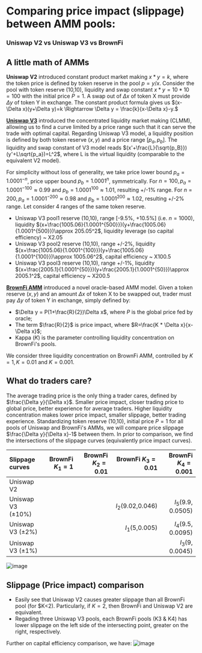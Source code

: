 # Comparing price impact (slippage) between AMM pools: 
### Uniswap V2 vs Uniswap V3 vs BrownFi  

## A little math of AMMs
**Uniswap V2** introduced constant product market making $x * y=k$, where the token price is defined by token reserve in the pool $p=y/x$. Consider the pool with token reserve (10,10), liquidity and swap constant $x* y=10* 10=100$ with the initial price $P= 1$. A swap out of $\Delta x$ of token X must provide $\Delta y$ of token Y in exchange. The constant product formula gives us $(x-\Delta x)(y+\Delta y)=k \Rightarrow \Delta y = \frac{k}{x-\Delta x}-y.$ 

[**Uniswap V3**](https://uniswap.org/whitepaper-v3.pdf) introduced the concentrated liquidity market making (CLMM), allowing us to find a curve limited by a price range such that it can serve the trade with optimal capital. Regarding Uniswap V3 model, a liquidity position is defined by both token reserve $(x, y)$ and a price range $[p_a, p_b]$. The liquidity and swap constant of V3 model reads $(x'+\frac{L}{\sqrt{p_B}})(y'+L\sqrt{p_a})=L^2$, where L is the virtual liquidity (comparable to the equivalent V2 model).   

For simplicity without loss of generality, we take price lower bound $p_a = 1.0001^{-n}$, price upper bound $p_b = 1.0001^n$, symmetrically. For $n=100, p_a= 1.0001^{-100} \approx 0.99$ and $p_b=1.0001^{100} \approx 1.01$, resulting +/-1% range. For $n=200, p_a= 1.0001^{-200} \approx 0.98$ and $p_b = 1.0001^{200} \approx 1.02$, resulting +/-2% range. Let consider 4 ranges of the same token reserve.     

- Uniswap V3 pool1 reserve (10,10), range [-9.5%, +10.5%] (i.e. $n=1000$), liquidity $(x+\frac{1005.06}{1.0001^{500}})(y+\frac{1005.06}{1.0001^{500}})\approx 205.05^2$, liquidity leverage (so capital efficiency) ~ X2.05
- Uniswap V3 pool2 reserve (10,10), range +/-2%, liquidity $(x+\frac{1005.06}{1.0001^{100}})(y+\frac{1005.06}{1.0001^{100}})\approx 1005.06^2$, capital efficiency ~ X100.5
- Uniswap V3 pool3 reserve (10,10), range +/-1%, liquidity $(x+\frac{2005.1}{1.0001^{50}})(y+\frac{2005.1}{1.0001^{50}})\approx 2005.1^2$, capital efficiency ~ X200.5

[**BrownFi AMM**](https://mirror.xyz/0x64f4Fbd29b0AE2C8e18E7940CF823df5CB639bBa/5lSUhDUCCSZTxznxfkClDvLkwE3wr_swFCH_mT9fXLI) introduced a novel oracle-based AMM model. Given a token reserve $(x, y)$ and an amount $\Delta x$ of token X to be swapped out, trader must pay $\Delta y$ of token Y in exchange, simply defined by:

 - $\Delta y = P(1+\frac{R}{2})\Delta x$, where $P$ is the global price fed by oracle;
 - The term $\frac{R}{2}$ is price impact, where $R=\frac{K * \Delta x}{x-\Delta x}$;
 - Kappa ($K$) is the parameter controlling liquidity concentration on BrownFi's pools.

We consider three liquidity concentration on BrownFi AMM, controlled by $K=1, K=0.01$ and $K=0.001$. 

## What do traders care? 
The average trading price is the only thing a trader cares, defined by $\frac{\Delta y}{\Delta x}$. Smaller price impact, closer trading price to global price, better experience for average traders. Higher liquidity concentration makes lower price impact, smaller slippage, better trading experience. Standardizing token reserve (10,10), initial price $P=1$ for all pools of Uniswap and BrownFi's AMMs, we will compare price slippage $\frac{\Delta y}{\Delta x}-1$ between them. In prior to comparison, we find the intersections of the slippage curves (equivalently price impact curves).  

| Slippage curves               | BrownFi $K_1=1$   | BrownFi $K_2=0.01$ | BrownFi $K_3=0.01$  | BrownFi $K_4=0.001$ |
| :----------------             | ------:         | ----:            | ----:             |----:     |
| Uniswap V2                    |                 |                  |                   |  |
| Uniswap V3 ($\pm10$%)         |                 |                  |$I_2$(9.02,0.046)  | $I_5$(9.9, 0.0505)  |
| Uniswap V3 ($\pm2$%)          |                 |                  | $I_1$(5,0.005)    | $I_4$(9.5, 0.0095)  |
| Uniswap V3 ($\pm1$%)          |                 |                  |                   |$I_3$(9, 0.0045)  |

![image](https://github.com/user-attachments/assets/c030d4bc-d486-430b-be11-b424a96bc544)

## Slippage (Price impact) comparison
- Easily see that Uniswap V2 causes greater slippage than all BrownFi pool (for $K<2). Particularly, if $K=2$, then BrownFi and Uniswap V2 are equivalent.
- Regading three Uniswap V3 pools, each BrownFi pools (K3 & K4) has lower slippage on the left side of the intersecting point, greater on the right, respectively.

Further on capital efficiency comparison, we have:
![image](https://github.com/user-attachments/assets/212feaf6-e934-47a0-9815-800208439b15)

